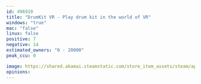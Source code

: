 ```yaml
---
id: 496910
title: "DrumKit VR - Play drum kit in the world of VR"
windows: "true"
mac: "false"
linux: false
positive: 7
negative: 14
estimated_owners: "0 - 20000"
peak_ccu: 0

image: https://shared.akamai.steamstatic.com/store_item_assets/steam/apps/496910/header.jpg?t=1468034760
opinions:
---
```

